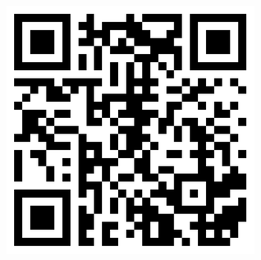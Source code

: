 <img src="https://github.com/lord052/.../blob/main/rick%20roll.png" alt="The Unlimited" width="700"/>
